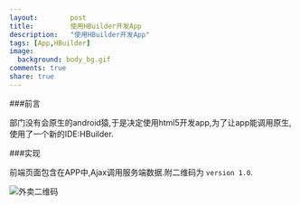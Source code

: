 ```yaml
---
layout:        post
title:         使用HBuilder开发App
description:   "使用HBuilder开发App"
tags: [App,HBuilder]
image:
  background: body_bg.gif
comments: true
share: true
---
```


###前言

部门没有会原生的android猿,于是决定使用html5开发app,为了让app能调用原生,使用了一个新的IDE:HBuilder.

###实现

前端页面包含在APP中,Ajax调用服务端数据.附二维码为 `version 1.0`.

<img src="http://images.cnblogs.com/cnblogs_com/hedgerow/628038/o_qrcode.png" alt="外卖二维码"/>
